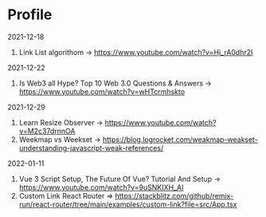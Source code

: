 # Profile
2021-12-18
  1. Link List algorithom -> https://www.youtube.com/watch?v=Hj_rA0dhr2I

2021-12-22
  1. Is Web3 all Hype? Top 10 Web 3.0 Questions & Answers -> https://www.youtube.com/watch?v=wHTcrmhskto

2021-12-29
  1. Learn Resize Observer -> https://www.youtube.com/watch?v=M2c37drnnOA
  2. Weekmap vs Weekset -> https://blog.logrocket.com/weakmap-weakset-understanding-javascript-weak-references/

2022-01-11
  1. Vue 3 Script Setup, The Future Of Vue? Tutorial And Setup -> https://www.youtube.com/watch?v=9uSNKIXH_AI
  2. Custom Link React Router => https://stackblitz.com/github/remix-run/react-router/tree/main/examples/custom-link?file=src/App.tsx
